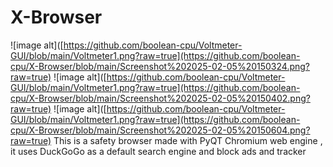 # X-Browser
![image alt]([https://github.com/boolean-cpu/Voltmeter-GUI/blob/main/Voltmeter1.png?raw=true](https://github.com/boolean-cpu/X-Browser/blob/main/Screenshot%202025-02-05%20150324.png?raw=true)
![image alt]([https://github.com/boolean-cpu/Voltmeter-GUI/blob/main/Voltmeter1.png?raw=true](https://github.com/boolean-cpu/X-Browser/blob/main/Screenshot%202025-02-05%20150402.png?raw=true)
![image alt]([https://github.com/boolean-cpu/Voltmeter-GUI/blob/main/Voltmeter1.png?raw=true](https://github.com/boolean-cpu/X-Browser/blob/main/Screenshot%202025-02-05%20150604.png?raw=true)
This is a safety browser made with PyQT Chromium web engine , it uses DuckGoGo as a default search engine and block ads and tracker

